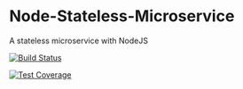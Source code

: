 # Node-Stateless-Microservice
A stateless microservice with NodeJS

[![Build Status](https://travis-ci.org/michaelNgiri/Node-Stateless-Microservice.svg?branch=master)](https://travis-ci.org/michaelNgiri/Node-Stateless-Microservice)




[![Test Coverage](https://api.codeclimate.com/v1/badges/392931297fcbeb52d34f/test_coverage)](https://codeclimate.com/github/michaelNgiri/Node-Stateless-Microservice/test_coverage)